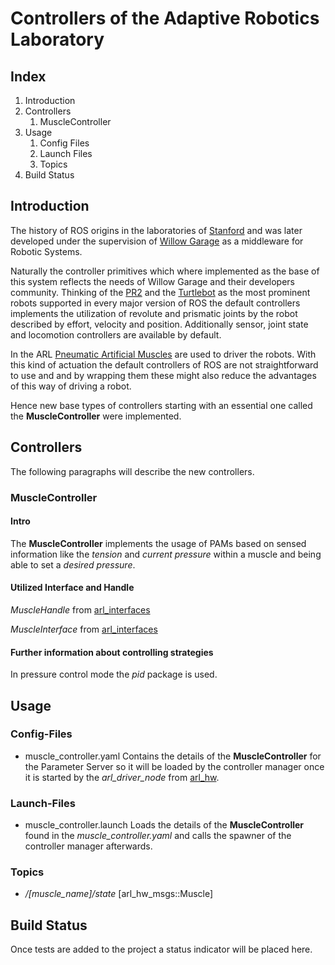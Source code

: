 # Controllers of the Adaptive Robotics Laboratory

## Index
1. Introduction
2. Controllers
	1. MuscleController
3. Usage
	1. Config Files
	2. Launch Files
	3. Topics
4. Build Status

## Introduction
The history of ROS origins in the laboratories of [Stanford](http://stair.stanford.edu/) and was later developed under the supervision of [Willow Garage](http://www.willowgarage.com/) as a middleware for Robotic Systems.

Naturally the controller primitives which where implemented as the base of this system reflects the needs of Willow Garage and their developers community.
Thinking of the [PR2](http://wiki.ros.org/Robots/PR2)  and the [Turtlebot](http://wiki.ros.org/Robots/TurtleBot) as the most prominent robots supported in every major version of ROS the default controllers implements the utilization of revolute and prismatic joints by the robot described by effort, velocity and position. Additionally sensor, joint state and locomotion controllers are available by default.

In the ARL [Pneumatic Artificial Muscles](http://lucy.vub.ac.be/publications/Daerden_Lefeber_EJMEE.pdf) are used to driver the robots. With this kind of actuation the default controllers of ROS are not straightforward to use and and by wrapping them these might also reduce the advantages of this way of driving a robot.

Hence new base types of controllers starting with an essential one called the **MuscleController** were implemented.

## Controllers
The following paragraphs will describe the new controllers.

### MuscleController
#### Intro
The **MuscleController** implements the usage of PAMs based on sensed information like the *tension* and *current pressure* within a muscle and being able to set a *desired pressure*.

#### Utilized Interface and Handle 
*MuscleHandle* from [arl_interfaces](https://github.com/arne48/arl_interfaces)

*MuscleInterface* from [arl_interfaces](https://github.com/arne48/arl_interfaces)

#### Further information about controlling strategies
In pressure control mode the *pid* package is used.

## Usage
### Config-Files
* muscle_controller.yaml
Contains the details of the **MuscleController** for the Parameter Server so it will be loaded by the controller manager once it is started by the *arl_driver_node* from [arl_hw](https://github.com/arne48/arl_hw).

### Launch-Files
* muscle_controller.launch
Loads the details of the **MuscleController** found in the *muscle_controller.yaml* and calls the spawner of the controller manager afterwards.

### Topics
* _/\[muscle_name\]/state_ [arl_hw_msgs::Muscle] 

## Build Status
Once tests are added to the project a status indicator will be placed here.
